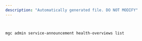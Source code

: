 ```yaml
---
description: "Automatically generated file. DO NOT MODIFY"
---
```


```bash


mgc admin service-announcement health-overviews list

```